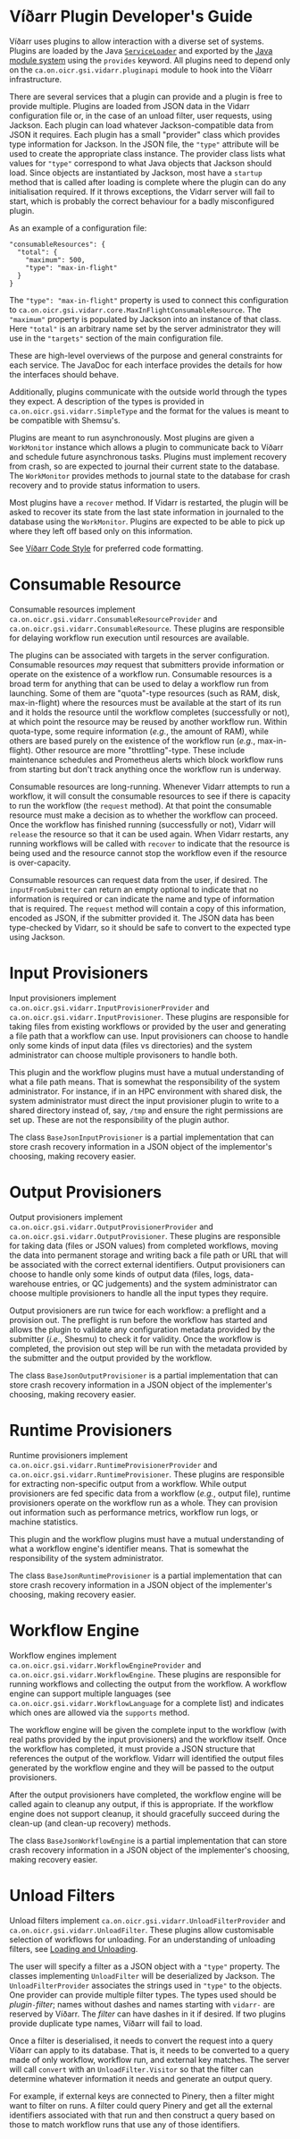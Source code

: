 # Víðarr Plugin Developer's Guide
Víðarr uses plugins to allow interaction with a diverse set of systems. Plugins
are loaded by the Java
[`ServiceLoader`](https://docs.oracle.com/javase/9/docs/api/java/util/ServiceLoader.html)
and exported by the [Java module
system](https://www.oracle.com/corporate/features/understanding-java-9-modules.html)
using the `provides` keyword. All plugins need to depend only on the
`ca.on.oicr.gsi.vidarr.pluginapi` module to hook into the Víðarr
infrastructure.

There are several services that a plugin can provide and a plugin is free to
provide multiple. Plugins are loaded from JSON data in the Vidarr configuration
file or, in the case of an unload filter, user requests, using Jackson. Each
plugin can load whatever Jackson-compatible data from JSON it requires. Each
plugin has a small "provider" class which provides type information for
Jackson. In the JSON file, the `"type"` attribute will be used to create the
appropriate class instance. The provider class lists what values for `"type"`
correspond to what Java objects that Jackson should load. Since objects are
instantiated by Jackson, most have a `startup` method that is called after
loading is complete where the plugin can do any initialisation required. If it
throws exceptions, the Vidarr server will fail to start, which is probably the
correct behaviour for a badly misconfigured plugin.

As an example of a configuration file:

```
"consumableResources": {
  "total": {
    "maximum": 500,
    "type": "max-in-flight"
  }
}
```
The `"type": "max-in-flight"` property is used to connect this configuration to
`ca.on.oicr.gsi.vidarr.core.MaxInFlightConsumableResource`. The `"maximum"`
property is populated by Jackson into an instance of that class. Here `"total"`
is an arbitrary name set by the server administrator they will use in the
`"targets"` section of the main configuration file.

These are high-level overviews of the purpose and general constraints for each
service. The JavaDoc for each interface provides the details for how the
interfaces should behave.

Additionally, plugins communicate with the outside world through the types they
expect. A description of the types is provided in
`ca.on.oicr.gsi.vidarr.SimpleType` and the format for the values is meant to be
compatible with Shemsu's.

Plugins are meant to run asynchronously. Most plugins are given a `WorkMonitor`
instance which allows a plugin to communicate back to Víðarr and schedule
future asynchronous tasks. Plugins must implement recovery from crash, so are
expected to journal their current state to the database. The `WorkMonitor`
provides methods to journal state to the database for crash recovery and to
provide status information to users.

Most plugins have a `recover` method. If Vidarr is restarted, the plugin will
be asked to recover its state from the last state information in journaled to
the database using the `WorkMonitor`. Plugins are expected to be able to pick
up where they left off based only on this information.

See [Víðarr Code Style](code-style.md) for preferred code formatting.

# Consumable Resource
Consumable resources implement
`ca.on.oicr.gsi.vidarr.ConsumableResourceProvider` and
`ca.on.oicr.gsi.vidarr.ConsumableResource`. These plugins are responsible for
delaying workflow run execution until resources are available.

The plugins can be associated with targets in the server configuration.
Consumable resources _may_ request that submitters provide information or
operate on the existence of a workflow run. Consumable resources is a broad
term for anything that can be used to delay a workflow run from launching. Some
of them are "quota"-type resources (such as RAM, disk, max-in-flight) where the
resources must be available at the start of its run and it holds the resource
until the workflow completes (successfully or not), at which point the resource
may be reused by another workflow run. Within quota-type, some require
information (_e.g._, the amount of RAM), while others are based purely on the
existence of the workflow run (_e.g._, max-in-flight). Other resource are more
"throttling"-type. These include maintenance schedules and Prometheus alerts
which block workflow runs from starting but don't track anything once the
workflow run is underway.

Consumable resources are long-running. Whenever Vidarr attempts to run a
workflow, it will consult the consumable resources to see if there is capacity
to run the workflow (the `request` method). At that point the consumable
resource must make a decision as to whether the workflow can proceed. Once the
workflow has finished running (successfully or not), Vidarr will `release` the
resource so that it can be used again. When Vidarr restarts, any running
workflows will be called with `recover` to indicate that the resource is being
used and the resource cannot stop the workflow even if the resource is
over-capacity.

Consumable resources can request data from the user, if desired. The
`inputFromSubmitter` can return an empty optional to indicate that no
information is required or can indicate the name and type of information that
is required. The `request` method will contain a copy of this information,
encoded as JSON, if the submitter provided it. The JSON data has been
type-checked by Vidarr, so it should be safe to convert to the expected type
using Jackson.

# Input Provisioners
Input provisioners implement `ca.on.oicr.gsi.vidarr.InputProvisionerProvider`
and `ca.on.oicr.gsi.vidarr.InputProvisioner`. These plugins are responsible for
taking files from existing workflows or provided by the user and generating a
file path that a workflow can use. Input provisioners can choose to handle only
some kinds of input data (files vs directories) and the system administrator
can choose multiple provisoners to handle both.

This plugin and the workflow plugins must have a mutual understanding of what a
file path means. That is somewhat the responsibility of the system
administrator. For instance, if in an HPC environment with shared disk, the
system administrator must direct the input provisioner plugin to write to a
shared directory instead of, say, `/tmp` and ensure the right permissions are
set up.
These are not the responsibility of the plugin author.

The class `BaseJsonInputProvisioner` is a partial implementation that can store
crash recovery information in a JSON object of the implementor's choosing,
making recovery easier.

# Output Provisioners
Output provisioners implement `ca.on.oicr.gsi.vidarr.OutputProvisionerProvider`
and `ca.on.oicr.gsi.vidarr.OutputProvisioner`. These plugins are responsible
for taking data (files or JSON values) from completed workflows, moving the
data into permanent storage and writing back a file path or URL that will be
associated with the correct external identifiers. Output provisioners can
choose to handle only some kinds of output data (files, logs, data-warehouse
entries, or QC judgements) and the system administrator can choose multiple
provisioners to handle all the input types they require.

Output provisioners are run twice for each workflow: a preflight and a
provision out. The preflight is run before the workflow has started and allows
the plugin to validate any configuration metadata provided by the submitter
(_i.e._, Shesmu) to check it for validity. Once the workflow is completed, the
provision out step will be run with the metadata provided by the submitter and
the output provided by the workflow.

The class `BaseJsonOutputProvisioner` is a partial implementation that can
store crash recovery information in a JSON object of the implementer's
choosing, making recovery easier.

# Runtime Provisioners
Runtime provisioners implement `ca.on.oicr.gsi.vidarr.RuntimeProvisionerProvider`
and `ca.on.oicr.gsi.vidarr.RuntimeProvisioner`. These plugins are responsible for
extracting non-specific output from a workflow. While output provisioners are
fed specific data from a workflow (_e.g._, output file), runtime provisioners
operate on the workflow run as a whole. They can provision out information such
as performance metrics, workflow run logs, or machine statistics.

This plugin and the workflow plugins must have a mutual understanding of what a
workflow engine's identifier means. That is somewhat the responsibility of the
system administrator.

The class `BaseJsonRuntimeProvisioner` is a partial implementation that can
store crash recovery information in a JSON object of the implementer's
choosing, making recovery easier.

# Workflow Engine
Workflow engines implement `ca.on.oicr.gsi.vidarr.WorkflowEngineProvider`
and `ca.on.oicr.gsi.vidarr.WorkflowEngine`. These plugins are responsible for
running workflows and collecting the output from the workflow. A workflow
engine can support multiple languages (see
`ca.on.oicr.gsi.vidarr.WorkflowLanguage` for a complete list) and indicates
which ones are allowed via the `supports` method.

The workflow engine will be given the complete input to the workflow (with real
paths provided by the input provisioners) and the workflow itself. Once the
workflow has completed, it must provide a JSON structure that references the
output of the workflow. Vidarr will identified the output files generated by
the workflow engine and they will be passed to the output provisioners.

After the output provisioners have completed, the workflow engine will be
called again to cleanup any output, if this is appropriate. If the workflow
engine does not support cleanup, it should gracefully succeed during the
clean-up (and clean-up recovery) methods.

The class `BaseJsonWorkflowEngine` is a partial implementation that can store
crash recovery information in a JSON object of the implementer's choosing,
making recovery easier.

# Unload Filters
Unload filters implement `ca.on.oicr.gsi.vidarr.UnloadFilterProvider` and
`ca.on.oicr.gsi.vidarr.UnloadFilter`. These plugins allow customisable
selection of workflows for unloading. For an understanding of unloading
filters, see [Loading and Unloading](load-unload.md).

The user will specify a filter as a JSON object with a `"type"` property. The
classes implementing `UnloadFilter` will be deserialized by Jackson. The
`UnloadFilterProvider` associates the strings used in `"type"` to the objects.
One provider can provide multiple filter types. The types used should be
_plugin_`-`_filter_; names without dashes and names starting with `vidarr-` are
reserved by Víðarr. The _filter_ can have dashes in it if desired. If two
plugins provide duplicate type names, Víðarr will fail to load.

Once a filter is deserialised, it needs to convert the request into a query
Víðarr can apply to its database. That is, it needs to be converted to a query
made of only workflow, workflow run, and external key matches. The server will
call `convert` with an `UnloadFilter.Visitor` so that the filter can determine
whatever information it needs and generate an output query.

For example, if external keys are connected to Pinery, then a filter might want
to filter on runs. A filter could query Pinery and get all the external
identifiers associated with that run and then construct a query based on those
to match workflow runs that use any of those identifiers.

